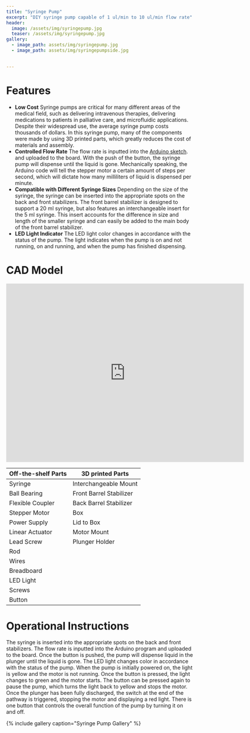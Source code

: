 ```yaml
---
title: "Syringe Pump"
excerpt: "DIY syringe pump capable of 1 ul/min to 10 ul/min flow rate"
header:
  image: /assets/img/syringepump.jpg
  teaser: /assets/img/syringepump.jpg
gallery:
  - image_path: assets/img/syringepump.jpg
  - image_path: assets/img/syringepumpside.jpg

   
---
```


# Features

* **Low Cost** Syringe pumps are critical for many different areas of the medical field, such as delivering intravenous therapies, delivering medications to patients in palliative care, and microfluidic applications. Despite their widespread use, the average syringe pump costs thousands of dollars. In this syringe pump, many of the components were made by using 3D printed parts, which greatly reduces the cost of materials and assembly.
* **Controlled Flow Rate** The flow rate is inputted into the [Arduino sketch](https://app.arduino.cc/sketches/4bd32564-1f35-4830-a72b-0da55bf80c51?view-mode=preview). and uploaded to the board. With the push of the button, the syringe pump will dispense until the liquid is gone. Mechanically speaking, the Arduino code will tell the stepper motor a certain amount of steps per second, which will dictate how many milliliters of liquid is dispensed per minute. 
* **Compatible with Different Syringe Sizes** Depending on the size of the syringe, the syringe can be inserted into the appropriate spots on the back and front stabilizers. The front barrel stabilizer is designed to support a 20 ml syringe, but also features an interchangeable insert for the 5 ml syringe. This insert accounts for the difference in size and length of the smaller syringe and can easily be added to the main body of the front barrel stabilizer.
* **LED Light Indicator** The LED light color changes in accordance with the status of the pump. The light indicates when the pump is on and not running, on and running, and when the pump has finished dispensing. 


# CAD Model
<iframe src="https://vanderbilt643.autodesk360.com/shares/public/SH35dfcQT936092f0e4396a787ea53f9a532?mode=embed" width="640" height="480" allowfullscreen="true" webkitallowfullscreen="true" mozallowfullscreen="true"  frameborder="0"></iframe>

| Off-the-shelf Parts | 3D printed Parts | 
| ------------------- | ---------------- | 
| Syringe             | Interchangeable Mount |
| Ball Bearing        | Front Barrel Stabilizer |
| Flexible Coupler    | Back Barrel Stabilizer |
| Stepper Motor       |  Box |
| Power Supply | Lid to Box |
| Linear Actuator |  Motor Mount |
| Lead Screw |  Plunger Holder |
| Rod |
| Wires |
| Breadboard |
| LED Light |
| Screws |
| Button |

# Operational Instructions
The syringe is inserted into the appropriate spots on the back and front stabilizers. The flow rate is inputted into the Arduino program and uploaded to the board. Once the button is pushed, the pump will dispense liquid in the plunger until the liquid is gone. The LED light changes color in accordance with the status of the pump. When the pump is initially powered on, the light is yellow and the motor is not running. Once the button is pressed, the light changes to green and the motor starts. The button can be pressed again to pause the pump, which turns the light back to yellow and stops the motor. Once the plunger has been fully discharged, the switch at the end of the pathway is triggered, stopping the motor and displaying a red light. There is one button that controls the overall function of the pump by turning it on and off.

{% include gallery caption="Syringe Pump Gallery" %}
